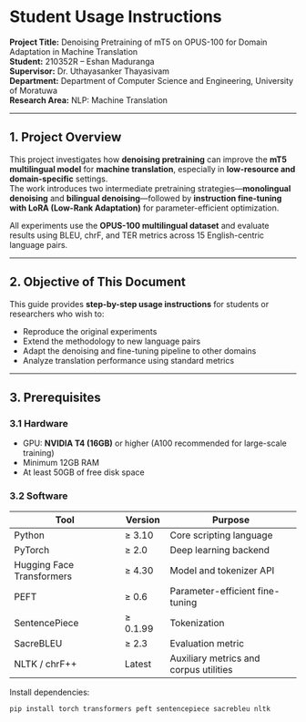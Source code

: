 # Student Usage Instructions

**Project Title:** Denoising Pretraining of mT5 on OPUS-100 for Domain Adaptation in Machine Translation  
**Student:** 210352R – Eshan Maduranga  
**Supervisor:** Dr. Uthayasanker Thayasivam  
**Department:** Department of Computer Science and Engineering, University of Moratuwa  
**Research Area:** NLP: Machine Translation

---

## 1. Project Overview

This project investigates how **denoising pretraining** can improve the **mT5 multilingual model** for **machine translation**, especially in **low-resource and domain-specific** settings.  
The work introduces two intermediate pretraining strategies—**monolingual denoising** and **bilingual denoising**—followed by **instruction fine-tuning with LoRA (Low-Rank Adaptation)** for parameter-efficient optimization.

All experiments use the **OPUS-100 multilingual dataset** and evaluate results using BLEU, chrF, and TER metrics across 15 English-centric language pairs.

---

## 2. Objective of This Document

This guide provides **step-by-step usage instructions** for students or researchers who wish to:

- Reproduce the original experiments
- Extend the methodology to new language pairs
- Adapt the denoising and fine-tuning pipeline to other domains
- Analyze translation performance using standard metrics

---

## 3. Prerequisites

### 3.1 Hardware

- GPU: **NVIDIA T4 (16GB)** or higher (A100 recommended for large-scale training)
- Minimum 12GB RAM
- At least 50GB of free disk space

### 3.2 Software

| Tool                      | Version  | Purpose                                |
| ------------------------- | -------- | -------------------------------------- |
| Python                    | ≥ 3.10   | Core scripting language                |
| PyTorch                   | ≥ 2.0    | Deep learning backend                  |
| Hugging Face Transformers | ≥ 4.30   | Model and tokenizer API                |
| PEFT                      | ≥ 0.6    | Parameter-efficient fine-tuning        |
| SentencePiece             | ≥ 0.1.99 | Tokenization                           |
| SacreBLEU                 | ≥ 2.3    | Evaluation metric                      |
| NLTK / chrF++             | Latest   | Auxiliary metrics and corpus utilities |

Install dependencies:

```bash
pip install torch transformers peft sentencepiece sacrebleu nltk
```
